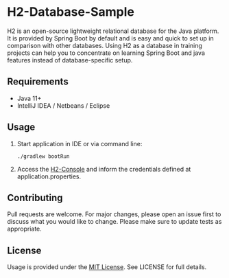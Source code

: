 # H2-Database-Sample

H2 is an open-source lightweight relational database for the Java platform. It is provided by Spring Boot by default and is easy and quick to set up in comparison with other databases. Using H2 as a database in training projects can help you to concentrate on learning Spring Boot and java features instead of database-specific setup.

## Requirements

- Java 11+
- IntelliJ IDEA / Netbeans / Eclipse

## Usage

1) Start application in IDE or via command line:

    ```
    ./gradlew bootRun
    ```  

2) Access the [H2-Console](http://localhost:8080/h2-console) and inform the credentials defined at application.properties.

## Contributing

Pull requests are welcome. For major changes, please open an issue first to discuss what you would like to change.  Please make sure to update tests as appropriate.

## License

Usage is provided under the [MIT License](https://mit-license.org/). See LICENSE for full details.
